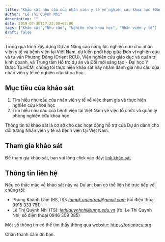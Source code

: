 ```yaml
---
title: "Khảo sát nhu cầu của nhân viên y tế về nghiên cứu khoa học (Đào tạo và Hỗ trợ)"
author: "Lê Thị Quỳnh Nhi"
description: ""
date: 2019-07-30T17:22:00+07:00
tags: ["Khảo sát","Nhu cầu", "Nghiên cứu khoa học", "Nhân viên y tế"]
draft: false
---
```


Trong quá trình xây dựng Dự án Nâng cao năng lực nghiên cứu cho nhân viên y tế và bệnh viện tại Việt Nam, dự kiến phối hợp giữa Đơn vị nghiên cứu và tư vấn Phương Đông (Orient RCU), Viện nghiên cứu giáo dục và quản trị kinh doanh, và Trung tâm Hỗ trợ dự án và Đổi mới sáng tạo - Đại học Y Dược Tp.HCM, chúng tôi thực hiện khảo sát này nhằm đánh giá nhu cầu của nhân viên y tế về nghiên cứu khoa học. 

## Mục tiêu của khảo sát

1. Tìm hiểu nhu cầu của nhân viên y tế về việc tham gia và thực hiện nghiên cứu khoa học 
2. Tìm hiểu nhu cầu của bệnh viện tại Việt Nam về việc tổ chức và quản lý phòng nghiên cứu khoa học 

Thông tin từ khảo sát là cơ sở cho các hoạt động hỗ trợ của Dự án dành cho đối tượng Nhân viên y tế và bệnh viện tại Việt Nam.

## Tham gia khảo sát

Để tham gia khảo sát, bạn vui lòng click vào đây: [link khảo sát](https://forms.gle/j9pqVWyFML6U7DDx7)

## Thông tin liên hệ

Nếu có thắc mắc về khảo sát này và Dự án, bạn có thể liên hệ trực tiếp với chúng tôi:

* Phùng Khánh Lâm (BS,TS): *lampk.orientrcu@gmail.com* (số điện thoại 0915 333 751)
* Lê Thị Quỳnh Nhi (TS): *lethiquynhnhi@ump.edu.vn* (fb: Le Thi Quynh Nhi; số điện thoại 0946 309 385)

Một số thông tin có thể tìm thấy thông qua website: https://orientrcu.org 

Chân thành cảm ơn bạn. 